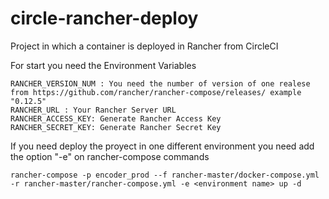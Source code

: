 # circle-rancher-deploy
Project in which a container is deployed in Rancher from CircleCI

For start you need the Environment Variables

	RANCHER_VERSION_NUM : You need the number of version of one realese from https://github.com/rancher/rancher-compose/releases/ example "0.12.5"
	RANCHER_URL : Your Rancher Server URL
   	RANCHER_ACCESS_KEY: Generate Rancher Access Key
   	RANCHER_SECRET_KEY: Generate Rancher Secret Key

If you need deploy the proyect in one different  environment you need add the option "-e" on rancher-compose commands
``` 
rancher-compose -p encoder_prod --f rancher-master/docker-compose.yml -r rancher-master/rancher-compose.yml -e <environment name> up -d
```